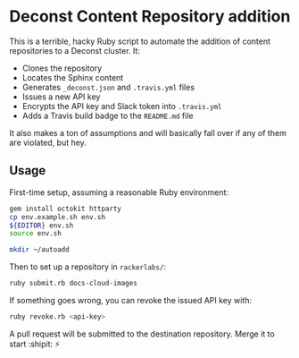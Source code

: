 # Deconst Content Repository addition

This is a terrible, hacky Ruby script to automate the addition of content repositories to a Deconst cluster. It:

 * Clones the repository
 * Locates the Sphinx content
 * Generates `_deconst.json` and `.travis.yml` files
 * Issues a new API key
 * Encrypts the API key and Slack token into `.travis.yml`
 * Adds a Travis build badge to the `README.md` file

It also makes a ton of assumptions and will basically fall over if any of them are violated, but hey.

## Usage

First-time setup, assuming a reasonable Ruby environment:

```bash
gem install octokit httparty
cp env.example.sh env.sh
${EDITOR} env.sh
source env.sh

mkdir ~/autoadd
```

Then to set up a repository in `rackerlabs/`:

```bash
ruby submit.rb docs-cloud-images
```

If something goes wrong, you can revoke the issued API key with:

```bash
ruby revoke.rb <api-key>
```

A pull request will be submitted to the destination repository. Merge it to start :shipit: :zap:
